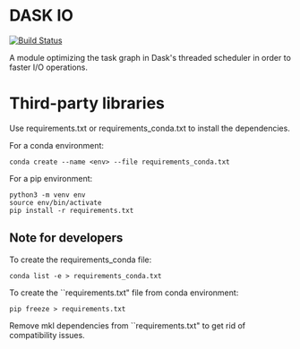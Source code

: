# DASK IO
[![Build Status](https://travis-ci.com/GTimothee/dask_io.svg?branch=tests)](https://travis-ci.com/GTimothee/dask_io)

A module optimizing the task graph in Dask's threaded scheduler in order to faster I/O operations.

# Third-party libraries
Use requirements.txt or requirements_conda.txt to install the dependencies.

For a conda environment:
```
conda create --name <env> --file requirements_conda.txt
```
For a pip environment: 
```
python3 -m venv env
source env/bin/activate
pip install -r requirements.txt
```

## Note for developers
To create the requirements_conda file:
```
conda list -e > requirements_conda.txt
``` 
To create the ``requirements.txt" file from conda environment:
```
pip freeze > requirements.txt
``` 
Remove mkl dependencies from ``requirements.txt" to get rid of compatibility issues.